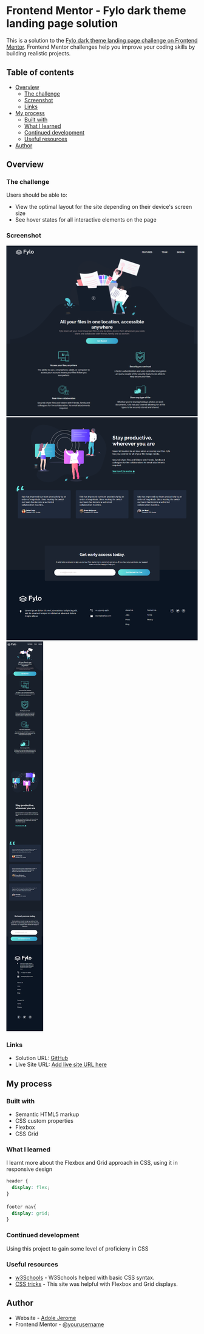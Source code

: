 # Frontend Mentor - Fylo dark theme landing page solution

This is a solution to the [Fylo dark theme landing page challenge on Frontend Mentor](https://www.frontendmentor.io/challenges/fylo-dark-theme-landing-page-5ca5f2d21e82137ec91a50fd). Frontend Mentor challenges help you improve your coding skills by building realistic projects. 

## Table of contents

- [Overview](#overview)
  - [The challenge](#the-challenge)
  - [Screenshot](#screenshot)
  - [Links](#links)
- [My process](#my-process)
  - [Built with](#built-with)
  - [What I learned](#what-i-learned)
  - [Continued development](#continued-development)
  - [Useful resources](#useful-resources)
- [Author](#author)

## Overview

### The challenge

Users should be able to:

- View the optimal layout for the site depending on their device's screen size
- See hover states for all interactive elements on the page

### Screenshot

![First Half of Desktop View](images/fylo_finished_desktop_one.png?raw=true "Desktop View")
![Second Half of Desktop View](images/fylo_finished_desktop_two.png?raw=true "Desktop View")
![Mobile View](images/fylo_finished_mobile.png?raw=true "Mobile View")


### Links

- Solution URL: [GitHub](https://github.com/Ghosted34/fylo_ren)
- Live Site URL: [Add live site URL here](https://your-live-site-url.com)

## My process

### Built with

- Semantic HTML5 markup
- CSS custom properties
- Flexbox
- CSS Grid


### What I learned

I learnt more about the Flexbox and Grid approach in CSS, using it in responsive design

```css
header {
  display: flex;
}

footer nav{
  display: grid;
}
```

### Continued development

Using this project to gain some level of proficieny in CSS


### Useful resources

- [w3Schools](https://w3schools.com) - W3Schools helped with basic CSS syntax.
- [CSS tricks](https://css-tricks.com) - This site was helpful with Flexbox and Grid displays.


## Author

- Website - [Adole Jerome](https:adolejerome.netlify.app)
- Frontend Mentor - [@yourusername](https://www.frontendmentor.io/profile/yourusername)
